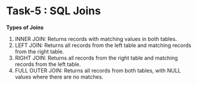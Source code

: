 # Task-5 : SQL Joins

__Types of Joins__
1. INNER JOIN: Returns records with matching values in both tables.
2. LEFT JOIN: Returns all records from the left table and matching records from the right table.
3. RIGHT JOIN: Returns all records from the right table and matching records from the left table.
4. FULL OUTER JOIN: Returns all records from both tables, with NULL values where there are no matches.
